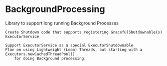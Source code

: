 # BackgroundProcessing
Library to support long running Background Processes

    Create Shutdown code that supports registering GracefulShutdownable(s) ExecutorService

    Support ExecutorService as a special ExecutorShutdownable
    Plan on using Lightweight (Loom) Threads, but starting with a Executors.newCachedThreadPool()
        for doing Background processing.

